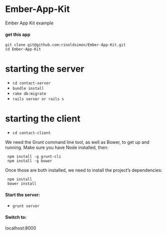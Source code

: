 Ember-App-Kit
=============

Ember App Kit example

#### get this app

```
git clone git@github.com:rinoldsimon/Ember-App-Kit.git
cd Ember-App-Kit
```

starting the server
===================

 * `cd contact-server`
 * `bundle install`
 * `rake db:migrate`
 * `rails server or rails s`
 
starting the client
===================

 * `cd contact-client`
 
We need the Grunt command line tool, as well as Bower, to get up and running. Make sure you have      Node  installed, then:
 
```
 npm install -g grunt-cli
 npm install -g bower
```

Once those are both installed, we need to install the project’s dependencies:
 
```
 npm install
 bower install
```

#### Start the server:
 
 * `grunt server`

#### Switch to:

localhost:8000
